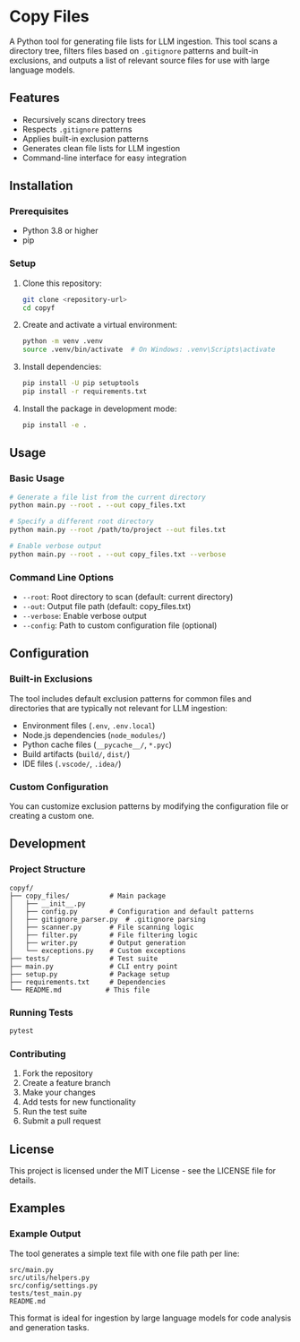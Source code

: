 # Copy Files

A Python tool for generating file lists for LLM ingestion. This tool scans a directory tree, filters files based on `.gitignore` patterns and built-in exclusions, and outputs a list of relevant source files for use with large language models.

## Features

- Recursively scans directory trees
- Respects `.gitignore` patterns
- Applies built-in exclusion patterns
- Generates clean file lists for LLM ingestion
- Command-line interface for easy integration

## Installation

### Prerequisites

- Python 3.8 or higher
- pip

### Setup

1. Clone this repository:

   ```bash
   git clone <repository-url>
   cd copyf
   ```

2. Create and activate a virtual environment:

   ```bash
   python -m venv .venv
   source .venv/bin/activate  # On Windows: .venv\Scripts\activate
   ```

3. Install dependencies:

   ```bash
   pip install -U pip setuptools
   pip install -r requirements.txt
   ```

4. Install the package in development mode:
   ```bash
   pip install -e .
   ```

## Usage

### Basic Usage

```bash
# Generate a file list from the current directory
python main.py --root . --out copy_files.txt

# Specify a different root directory
python main.py --root /path/to/project --out files.txt

# Enable verbose output
python main.py --root . --out copy_files.txt --verbose
```

### Command Line Options

- `--root`: Root directory to scan (default: current directory)
- `--out`: Output file path (default: copy_files.txt)
- `--verbose`: Enable verbose output
- `--config`: Path to custom configuration file (optional)

## Configuration

### Built-in Exclusions

The tool includes default exclusion patterns for common files and directories that are typically not relevant for LLM ingestion:

- Environment files (`.env`, `.env.local`)
- Node.js dependencies (`node_modules/`)
- Python cache files (`__pycache__/`, `*.pyc`)
- Build artifacts (`build/`, `dist/`)
- IDE files (`.vscode/`, `.idea/`)

### Custom Configuration

You can customize exclusion patterns by modifying the configuration file or creating a custom one.

## Development

### Project Structure

```
copyf/
├── copy_files/          # Main package
│   ├── __init__.py
│   ├── config.py        # Configuration and default patterns
│   ├── gitignore_parser.py  # .gitignore parsing
│   ├── scanner.py       # File scanning logic
│   ├── filter.py        # File filtering logic
│   ├── writer.py        # Output generation
│   └── exceptions.py    # Custom exceptions
├── tests/               # Test suite
├── main.py              # CLI entry point
├── setup.py             # Package setup
├── requirements.txt     # Dependencies
└── README.md           # This file
```

### Running Tests

```bash
pytest
```

### Contributing

1. Fork the repository
2. Create a feature branch
3. Make your changes
4. Add tests for new functionality
5. Run the test suite
6. Submit a pull request

## License

This project is licensed under the MIT License - see the LICENSE file for details.

## Examples

### Example Output

The tool generates a simple text file with one file path per line:

```
src/main.py
src/utils/helpers.py
src/config/settings.py
tests/test_main.py
README.md
```

This format is ideal for ingestion by large language models for code analysis and generation tasks.
